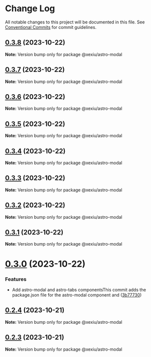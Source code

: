 # Change Log

All notable changes to this project will be documented in this file.
See [Conventional Commits](https://conventionalcommits.org) for commit guidelines.

## [0.3.8](https://github.com/xexiu/astro-components/compare/@xexiu/astro-modal@0.3.7...@xexiu/astro-modal@0.3.8) (2023-10-22)

**Note:** Version bump only for package @xexiu/astro-modal





## [0.3.7](https://github.com/xexiu/astro-components/compare/@xexiu/astro-modal@0.3.6...@xexiu/astro-modal@0.3.7) (2023-10-22)

**Note:** Version bump only for package @xexiu/astro-modal





## [0.3.6](https://github.com/xexiu/astro-components/compare/@xexiu/astro-modal@0.3.5...@xexiu/astro-modal@0.3.6) (2023-10-22)

**Note:** Version bump only for package @xexiu/astro-modal





## [0.3.5](https://github.com/xexiu/astro-components/compare/@xexiu/astro-modal@0.3.4...@xexiu/astro-modal@0.3.5) (2023-10-22)

**Note:** Version bump only for package @xexiu/astro-modal





## [0.3.4](https://github.com/xexiu/astro-components/compare/@xexiu/astro-modal@0.3.3...@xexiu/astro-modal@0.3.4) (2023-10-22)

**Note:** Version bump only for package @xexiu/astro-modal





## [0.3.3](https://github.com/xexiu/astro-components/compare/@xexiu/astro-modal@0.3.2...@xexiu/astro-modal@0.3.3) (2023-10-22)

**Note:** Version bump only for package @xexiu/astro-modal





## [0.3.2](https://github.com/xexiu/astro-components/compare/@xexiu/astro-modal@0.3.1...@xexiu/astro-modal@0.3.2) (2023-10-22)

**Note:** Version bump only for package @xexiu/astro-modal





## [0.3.1](https://github.com/xexiu/astro-components/compare/@xexiu/astro-modal@0.3.0...@xexiu/astro-modal@0.3.1) (2023-10-22)

**Note:** Version bump only for package @xexiu/astro-modal





# [0.3.0](https://github.com/xexiu/astro-components/compare/@xexiu/astro-modal@0.2.4...@xexiu/astro-modal@0.3.0) (2023-10-22)


### Features

* Add astro-modal and astro-tabs componentsThis commit adds the package.json file for the astro-modal component and ([3b77730](https://github.com/xexiu/astro-components/commit/3b77730dc8b30bbec48ff9bc42c0aea48c905a0a))





## [0.2.4](https://github.com/xexiu/astro-components/compare/@xexiu/astro-modal@0.2.3...@xexiu/astro-modal@0.2.4) (2023-10-21)

**Note:** Version bump only for package @xexiu/astro-modal





## [0.2.3](https://github.com/xexiu/astro-components/compare/@xexiu/astro-modal@0.1.9...@xexiu/astro-modal@0.2.3) (2023-10-21)

**Note:** Version bump only for package @xexiu/astro-modal
